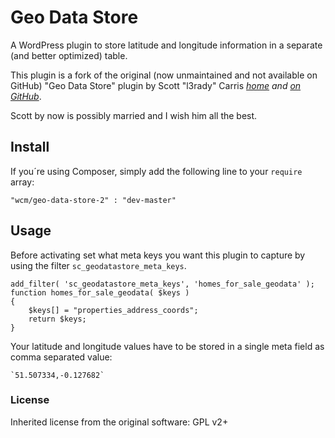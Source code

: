 # Geo Data Store

A WordPress plugin to store latitude and longitude information in a separate (and better optimized) table.

This plugin is a fork of the original (now unmaintained and not available on GitHub)
"Geo Data Store" plugin by Scott "l3rady" Carris _[home](http://l3rady.com/) and [on GitHub](https://github.com/l3rady)_.

Scott by now is possibly married and I wish him all the best.

## Install

If you´re using Composer, simply add the following line to your `require` array:

    "wcm/geo-data-store-2" : "dev-master"

## Usage

Before activating set what meta keys you want this plugin to capture
by using the filter `sc_geodatastore_meta_keys`.

	add_filter( 'sc_geodatastore_meta_keys', 'homes_for_sale_geodata' );
	function homes_for_sale_geodata( $keys )
	{
		$keys[] = "properties_address_coords";
		return $keys;
	}

Your latitude and longitude values have to be stored in a single meta field as comma separated value:

    `51.507334,-0.127682`

### License

Inherited license from the original software: GPL v2+